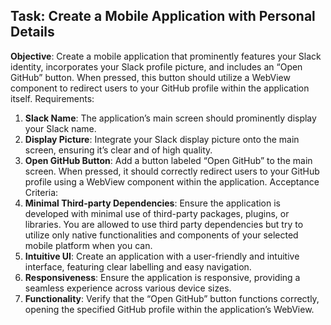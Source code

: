 ## Task: Create a Mobile Application with Personal Details

**Objective**: Create a mobile application that prominently features your Slack identity, incorporates your Slack profile picture, and includes an “Open GitHub” button. When pressed, this button should utilize a WebView component to redirect users to your GitHub profile within the application itself.
Requirements:

1. **Slack Name**: The application’s main screen should prominently display your Slack name.
2. **Display Picture**: Integrate your Slack display picture onto the main screen, ensuring it’s clear and of high quality.
3. **Open GitHub Button**: Add a button labeled “Open GitHub” to the main screen. When pressed, it should correctly redirect users to your GitHub profile using a WebView component within the application.
   Acceptance Criteria:
4. **Minimal Third-party Dependencies**: Ensure the application is developed with minimal use of third-party packages, plugins, or libraries. You are allowed to use third party dependencies but try to utilize only native functionalities and components of your selected mobile platform when you can.
5. **Intuitive UI**: Create an application with a user-friendly and intuitive interface, featuring clear labelling and easy navigation.
6. **Responsiveness**: Ensure the application is responsive, providing a seamless experience across various device sizes.
7. **Functionality**: Verify that the “Open GitHub” button functions correctly, opening the specified GitHub profile within the application’s WebView.
